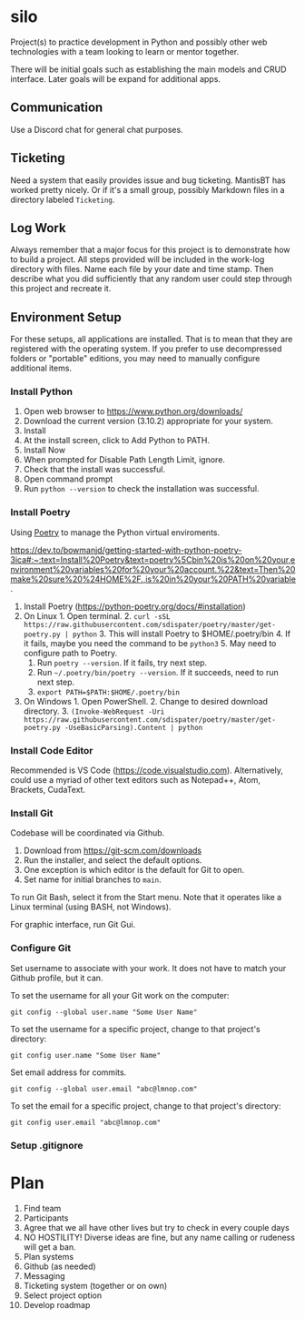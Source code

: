 # silo

Project(s) to practice development in Python and possibly other web technologies with a team looking to learn or mentor together.

There will be initial goals such as establishing the main models and CRUD interface. Later goals will be expand for additional apps.

## Communication

Use a Discord chat for general chat purposes.

## Ticketing

Need a system that easily provides issue and bug ticketing. MantisBT has worked pretty nicely. Or if it's a small group, possibly Markdown files in a directory labeled `Ticketing`.

## Log Work

Always remember that a major focus for this project is to demonstrate how to build a project. All steps provided will be included in the work-log directory with files. Name each file by your date and time stamp. Then describe what you did sufficiently that any random user could step through this project and recreate it.

## Environment Setup

For these setups, all applications are installed. That is to mean that they are registered with the operating system. If you prefer to use decompressed folders or "portable" editions, you may need to manually configure additional items.

### Install Python

1. Open web browser to https://www.python.org/downloads/
2. Download the current version (3.10.2) appropriate for your system.
3. Install
  1. At the install screen, click to Add Python to PATH.
  2. Install Now
  3. When prompted for Disable Path Length Limit, ignore.
6. Check that the install was successful.
  1. Open command prompt
  2. Run `python --version` to check the installation was successful.

### Install Poetry

Using [Poetry](https://python-poetry.org) to manage the Python virtual enviroments.

https://dev.to/bowmanjd/getting-started-with-python-poetry-3ica#:~:text=Install%20Poetry&text=poetry%5Cbin%20is%20on%20your,environment%20variables%20for%20your%20account.%22&text=Then%20make%20sure%20%24HOME%2F.,is%20in%20your%20PATH%20variable.

1. Install Poetry (https://python-poetry.org/docs/#installation)
  1. On Linux
    1. Open terminal.
    2. `curl -sSL https://raw.githubusercontent.com/sdispater/poetry/master/get-poetry.py | python`
    3. This will install Poetry to $HOME/.poetry/bin
    4. If it fails, maybe you need the command to be `python3`
    5. May need to configure path to Poetry.
      1. Run `poetry --version`. If it fails, try next step.
      2. Run `~/.poetry/bin/poetry --version`. If it succeeds, need to run next step.
      3. `export PATH=$PATH:$HOME/.poetry/bin`
  3. On Windows
    1. Open PowerShell.
    2. Change to desired download directory.
    3. `(Invoke-WebRequest -Uri https://raw.githubusercontent.com/sdispater/poetry/master/get-poetry.py -UseBasicParsing).Content | python`

### Install Code Editor

Recommended is VS Code (https://code.visualstudio.com). Alternatively, could use a myriad of other text editors such as Notepad++, Atom, Brackets, CudaText.

### Install Git

Codebase will be coordinated via Github.

1. Download from https://git-scm.com/downloads
2. Run the installer, and select the default options.
  1. One exception is which editor is the default for Git to open.
  2. Set name for initial branches to `main`.

To run Git Bash, select it from the Start menu. Note that it operates like a Linux terminal (using BASH, not Windows).

For graphic interface, run Git Gui.

### Configure Git

Set username to associate with your work. It does not have to match your Github profile, but it can.

To set the username for all your Git work on the computer: 

`git config --global user.name "Some User Name"`

To set the username for a specific project, change to that project's directory:

`git config user.name "Some User Name"`

Set email address for commits.

`git config --global user.email "abc@lmnop.com"`

To set the email for a specific project, change to that project's directory:

`git config user.email "abc@lmnop.com"`

### Setup .gitignore

# Plan

1. Find team
  1. Participants
  2. Agree that we all have other lives but try to check in every couple days
  3. NO HOSTILITY! Diverse ideas are fine, but any name calling or rudeness will get a ban.
2. Plan systems
  1. Github (as needed)
  2. Messaging
  3. Ticketing system (together or on own)
3. Select project option
4. Develop roadmap
